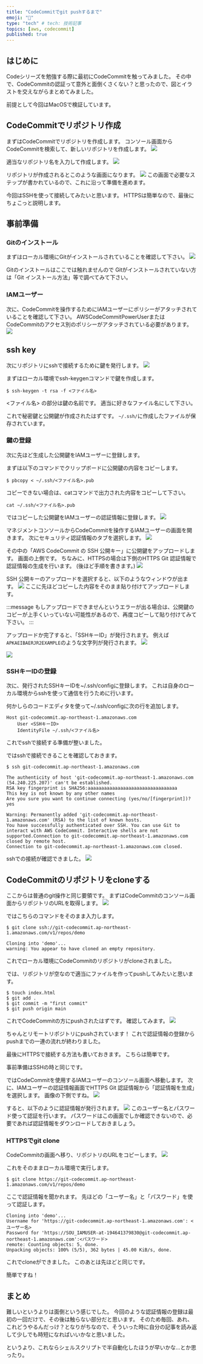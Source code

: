 ```yaml
---
title: "CodeCommitでgit pushするまで"
emoji: "💬"
type: "tech" # tech: 技術記事
topics: [aws, codecommit]
published: true
---
```

## はじめに
Codeシリーズを勉強する際に最初にCodeCommitを触ってみました。
その中で、CodeCommitの認証って意外と面倒くさくない？と思ったので、図とイラストを交えながらまとめてみました。

前提として今回はMacOSで検証しています。

## CodeCommitでリポジトリ作成
まずはCodeCommitでリポジトリを作成します。
コンソール画面からCodeCommitを検索して、新しいリポジトリを作成します。
![](/images/u0.png)

適当なリポジトリ名を入力して作成します。
![](/images/u01.png)

リポジトリが作成されるとこのような画面になります。
![](/images/u02.png)
この画面で必要なステップが書かれているので、これに沿って準備を進めます。

今回はSSHを使って接続してみたいと思います。
HTTPSは簡単なので、最後にちょこっと説明します。

## 事前準備
### Gitのインストール
まずはローカル環境にGitがインストールされていることを確認して下さい。
![](/images/u1.png)

Gitのインストールはここでは触れませんので
Gitがインストールされていない方は「Git インストール方法」等で調べてみて下さい。

### IAMユーザー
次に、CodeCommitを操作するためにIAMユーザーにポリシーがアタッチされていることを確認して下さい。
AWSCodeCommitPowerUserまたはCodeCommitのアクセス別のポリシーがアタッチされている必要があります。
![](/images/u2.png)

## ssh key
次にリポジトリにsshで接続するために鍵を発行します。
![](/images/u3.png)

まずはローカル環境でssh-keygenコマンドで鍵を作成します。
```
$ ssh-keygen -t rsa -f <ファイル名>
```
<ファイル名> の部分は鍵の名前です。
適当に好きなファイル名にして下さい。

これで秘密鍵と公開鍵が作成されたはずです。
`~/.ssh/`に作成したファイルが保存されています。

### 鍵の登録
次に先ほど生成した公開鍵をIAMユーザーに登録します。

まずは以下のコマンドでクリップボードに公開鍵の内容をコピーします。
```
$ pbcopy < ~/.ssh/<ファイル名>.pub
```

コピーできない場合は、catコマンドで出力された内容をコピーして下さい。
```
cat ~/.ssh/<ファイル名>.pub
```

ではコピーした公開鍵をIAMユーザーの認証情報に登録します。
![](/images/u9.png)

マネジメントコンソールからCodeCommitを操作するIAMユーザーの画面を開きます。
次にセキュリティ認証情報のタブを選択します。
![](/images/u5.png)

その中の「AWS CodeCommit の SSH 公開キー」に公開鍵をアップロードします。
画面の上側です。
ちなみに、HTTPSの場合は下側のHTTPS Git 認証情報で認証情報の生成を行います。
(後ほど手順を書きます。)
![](/images/u4.png)

SSH 公開キーのアップロードを選択すると、以下のようなウィンドウが出ます。
![](/images/u6.png)
ここに先ほどコピーした内容をそのまま貼り付けてアップロードします。

:::message
もしアップロードできませんというエラーが出る場合は、公開鍵のコピーが上手くいっていない可能性があるので、再度コピーして貼り付けてみて下さい。
:::

アップロードか完了すると、「SSHキーID」が発行されます。
例えば`APKAEIBAERJR2EXAMPLE`のような文字列が発行されます。
![](/images/u7.png)

![](/images/u8.png)

### SSHキーIDの登録
次に、発行されたSSHキーIDを~/.ssh/configに登録します。
これは自身のローカル環境からsshを使って通信を行うために行います。

何かしらのコードエディタを使って~/.ssh/configに次の行を追加します。
```txt:~/.ssh/config
Host git-codecommit.ap-northeast-1.amazonaws.com
	User <SSHキーID>
	IdentityFile ~/.ssh/<ファイル名>
```
これでsshで接続する準備が整いました。

ではsshで接続できることを確認しておきます。
```
$ ssh git-codecommit.ap-northeast-1.amazonaws.com
```
```
The authenticity of host 'git-codecommit.ap-northeast-1.amazonaws.com (54.240.225.207)' can't be established.
RSA key fingerprint is SHA256:aaaaaaaaaaaaaaaaaaaaaaaaaaaaaaaaa
This key is not known by any other names
Are you sure you want to continue connecting (yes/no/[fingerprint])? yes

Warning: Permanently added 'git-codecommit.ap-northeast-1.amazonaws.com' (RSA) to the list of known hosts.
You have successfully authenticated over SSH. You can use Git to interact with AWS CodeCommit. Interactive shells are not supported.Connection to git-codecommit.ap-northeast-1.amazonaws.com closed by remote host.
Connection to git-codecommit.ap-northeast-1.amazonaws.com closed.
```
sshでの接続が確認できました。
![](/images/u11.png)

## CodeCommitのリポジトリをcloneする
ここからは普通のgit操作と同じ要領です。
まずはCodeCommitのコンソール画面からリポジトリのURLを取得します。
![](/images/u10.png)

ではこちらのコマンドをそのまま入力します。
```
$ git clone ssh://git-codecommit.ap-northeast-1.amazonaws.com/v1/repos/demo
```
```
Cloning into 'demo'...
warning: You appear to have cloned an empty repository.
```
これでローカル環境にCodeCommitのリポジトリがcloneされました。

では、リポジトリが空なので適当にファイルを作ってpushしてみたいと思います。
```
$ touch index.html
$ git add .
$ git commit -m "first commit"
$ git push origin main
```

これでCodeCommitの方にpushされたはずです。
確認してみます。
![](/images/u03.png)

ちゃんとリモートリポジトリにpushされています！
これで認証情報の登録からpushまでの一連の流れが終わりました。

最後にHTTPSで接続する方法も書いておきます。
こちらは簡単です。

事前準備はSSHの時と同じです。

ではCodeCommitを使用するIAMユーザーのコンソール画面へ移動します。
次に、IAMユーザーの認証情報画面でHTTPS Git 認証情報から「認証情報を生成」を選択します。
画像の下側ですね。
![](/images/u4.png)

すると、以下のように認証情報が発行されます。
![](/images/u04.png)
このユーザー名とパスワード使って認証を行います。
パスワードはこの画面でしか確認できないので、必要であれば認証情報をダウンロードしておきましょう。

### HTTPSでgit clone
CodeCommitの画面へ移り、リポジトリのURLをコピーします。
![](/images/u05.png)

これをそのままローカル環境で実行します。
```
$ git clone https://git-codecommit.ap-northeast-1.amazonaws.com/v1/repos/demo
```
ここで認証情報を聞かれます。
先ほどの「ユーザー名」と「パスワード」を使って認証します。
```
Cloning into 'demo'...
Username for 'https://git-codecommit.ap-northeast-1.amazonaws.com': <ユーザー名>
Password for 'https://SOU_IAMUSER-at-194641379830@git-codecommit.ap-northeast-1.amazonaws.com':<パスワード>
remote: Counting objects: 5, done.
Unpacking objects: 100% (5/5), 362 bytes | 45.00 KiB/s, done.
```
これでcloneができました。
このあとは先ほどと同じです。

簡単ですね！

## まとめ
難しいというよりは面倒という感じでした。
今回のような認証情報の登録は最初の一回だけで、その後は触らない部分だと思います。
そのため毎回、あれ、これどうやるんだっけ？となりがちなので、そういった時に自分の記事を読み返して少しでも時短になればいいかなと思いました。

というより、これならシェルスクリプトで半自動化したほうが早いかな...とか思ったり。

